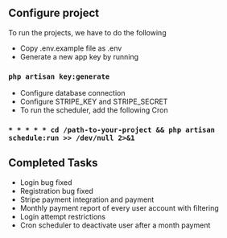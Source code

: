 ## Configure project

To run the projects, we have to do the following

- Copy .env.example file as .env
- Generate a new app key by running
### `php artisan key:generate`
- Configure database connection
- Configure STRIPE_KEY and STRIPE_SECRET
- To run the scheduler, add the following Cron
### `* * * * * cd /path-to-your-project && php artisan schedule:run >> /dev/null 2>&1`

## Completed Tasks
- Login bug fixed
- Registration bug fixed
- Stripe payment integration and payment
- Monthly payment report of every user account with filtering
- Login attempt restrictions
- Cron scheduler to deactivate user after a month payment
